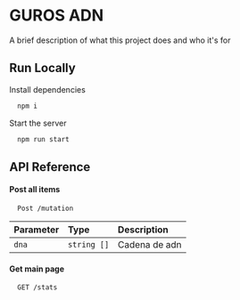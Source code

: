 # GUROS ADN

A brief description of what this project does and who it's for


## Run Locally

Install dependencies

```bash
  npm i
```

Start the server

```bash
  npm run start
```


## API Reference

#### Post all items

```http
  Post /mutation
```

| Parameter | Type     | Description                |
| :-------- | :------- | :------------------------- |
| `dna` | `string []` |Cadena de adn |

#### Get main page

```http
  GET /stats
```